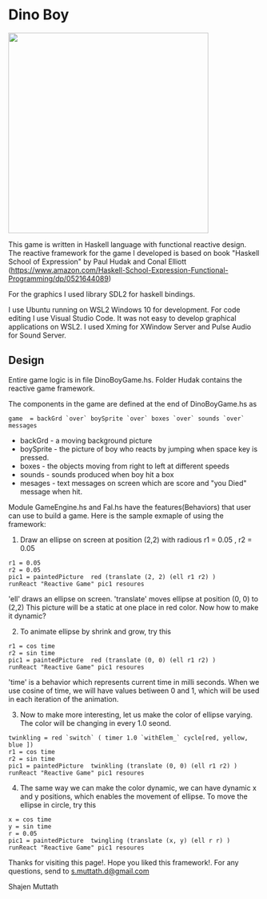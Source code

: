 
 #  Dino Boy

<img src="dinoBoyDemo2.gif" width="400">

  This game is written in Haskell language with functional reactive design. The reactive framework
for the game I developed is based on book "Haskell School of Expression" by Paul Hudak and Conal Elliott
(https://www.amazon.com/Haskell-School-Expression-Functional-Programming/dp/0521644089)

For the graphics I used library SDL2 for haskell bindings.

I use Ubuntu running on WSL2 Windows 10 for development. For code editing I use Visual Studio Code.
It was not easy to develop graphical applications on WSL2. I used Xming for XWindow Server and Pulse Audio 
for Sound Server.

## Design

Entire game logic is in file DinoBoyGame.hs. Folder Hudak contains the reactive game framework.

The components in the game are defined at the end of DinoBoyGame.hs as
```
game  = backGrd `over` boySprite `over` boxes `over` sounds `over` messages
```

* backGrd   - a moving background picture
* boySprite - the picture of boy who reacts by jumping when space key is pressed.
* boxes     - the objects moving from right to left at different speeds
* sounds    - sounds produced when boy hit a box
* mesages   - text messages on screen which are score and "you Died" message when hit.

Module GameEngine.hs and Fal.hs have the features(Behaviors) that user can use to build a game.
Here is the sample exmaple of using the framework:

1) Draw an ellipse on screen at position (2,2) with radious r1 = 0.05 , r2 = 0.05
```
r1 = 0.05
r2 = 0.05
pic1 = paintedPicture  red (translate (2, 2) (ell r1 r2) )
runReact "Reactive Game" pic1 resoures
```
'ell' draws an ellipse on screen. 'translate' moves ellipse at position (0, 0) to (2,2)
This picture will be a static at one place in red color. Now how to make it dynamic?

2) To animate ellipse by shrink and grow, try this

```
r1 = cos time
r2 = sin time
pic1 = paintedPicture  red (translate (0, 0) (ell r1 r2) )
runReact "Reactive Game" pic1 resoures
```
'time' is a behavior which represents current time in milli seconds. When we use
cosine of time, we will have values betiween 0 and 1, which will be used in each iteration of the animation.

3) Now to make more interesting, let us make the color of ellipse varying.
The color will be changing in every 1.0 seond.
```
twinkling = red `switch` ( timer 1.0 `withElem_` cycle[red, yellow, blue ])
r1 = cos time
r2 = sin time
pic1 = paintedPicture  twinkling (translate (0, 0) (ell r1 r2) )
runReact "Reactive Game" pic1 resoures
```

4) The same way we can make the color dynamic, we can have dynamic x and y positions, which enables the movement of ellipse.
To move the ellipse in circle, try this

```
x = cos time
y = sin time
r = 0.05
pic1 = paintedPicture  twingling (translate (x, y) (ell r r) )
runReact "Reactive Game" pic1 resoures
```

Thanks for visiting this page!. Hope you liked this framework!. For any questions, send to s.muttath.d@gmail.com

Shajen Muttath

